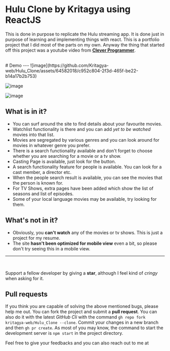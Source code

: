 # Hulu Clone by Kritagya using ReactJS
This is done in purpose to replicate the Hulu streaming app. It is done just in purpose of learning and implementing things with react. This is a portfolio project that I did most of the parts on my own. Anyway the thing that started off this project was a youtube video from **[Clever Programmer](https://www.youtube.com/channel/UCqrILQNl5Ed9Dz6CGMyvMTQ)**.

<br>
# Demo 
---
![image](https://github.com/Kritagya-web/Hulu_Clone/assets/64582018/c952c804-2f3d-465f-be22-b14a17b2b753)

![image](https://github.com/Kritagya-web/Hulu_Clone/assets/64582018/0d6e0c41-e1d0-4700-b8e4-4d16e788f065)

![image](https://github.com/Kritagya-web/Hulu_Clone/assets/64582018/e19df0a9-6a58-4d1a-8c2b-4a528429c85a)


## What is in it?

- You can surf around the site to find details about your favourite movies.
- Watchlist functionality is there and you can add _yet to be watched_ movies into that list.
- Movies are segregated by various genres and you can look around for movies in whatever genre you prefer.
- There is a search functionality available and don't forget to choose whether you are searching for a movie or a tv show.
- Casting Page is available, just look for the button.
- A search functionality feature for people is available. You can look for a cast member, a director etc.
- When the people search result is available, you can see the movies that the person is known for.
- For TV Shows, extra pages have been added which show the list of seasons and list of episodes.
- Some of your local language movies may be available, try looking for them.

## What's not in it?

- Obviously, you **can't watch** any of the movies or tv shows. This is just a project for my resume.
- The site **hasn't been optimized for mobile view** even a bit, so please don't try seeing this in a mobile view.

---

<br>

Support a fellow developer by giving a **star**, although I feel kind of _cringy_ when asking for it.

## Pull requests

If you think you are capable of solving the above mentioned bugs, please help me out. You can fork the project and submit a **pull request**. You can also do it with the latest _GitHub Cli_ with the command `gh repo fork kritagya-web/Hulu_Clone --clone`. Commit your changes in a new branch and then `gh pr create`.
As most of you may know, the command to start the development server is `npm start` in the project directory.

Feel free to give your feedbacks and you can also reach out to me at
